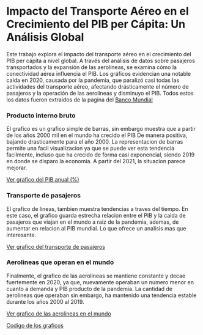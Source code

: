 # Impacto del Transporte Aéreo en el Crecimiento del PIB per Cápita: Un Análisis Global

Este trabajo explora el impacto del transporte aéreo en el crecimiento del PIB per cápita a nivel global. A través del análisis de datos sobre pasajeros transportados y la expansión de las aerolíneas, se examina cómo la conectividad aérea influencia el PIB. Los gráficos evidencian una notable caída en 2020, causada por la pandemia, que paralizó casi todas las actividades del transporte aéreo, afectando drásticamente el número de pasajeros y la operación de las aerolíneas y disminuyo el PIB. Todos estos los datos fueron extraidos de la pagina del [Banco Mundial](https://www.bancomundial.org/ext/es/home)

### Producto interno bruto

El grafico es un grafico simple de barras, sin embargo muestra que a partir de los años 2000 mil en el mundo ha crecido el PIB De manera positiva, bajando drasticamente para el año 2000. La representacion de barras permite una facil visualizacion ya que se puede ver esta tendencia facilmente, incluso que ha crecido de forma casi exponencial, siendo 2019 en donde se disparo la economia. A partir del 2021, la situacion parece mejorar. 

[Ver grafico del PIB anual (%)](https://alexaraica.github.io/prueba/pib.html)

### Transporte de pasajeros

El grafico de lineas, tambien muestra tendencias a traves del tiempo. En este caso, el grafico guarda estrecha relacion entre el PIB y la caida de pasajeros que viajan en el mundo a raiz de la pandemia, ademas, de aumentar en relacion al PIB mundial. Lo que ofrece un analisis mas que interesante.

[Ver grafico del transporte de pasajeros](https://alexaraica.github.io/prueba/transporte.html)
### Aerolineas que operan en el mundo

Finalmente, el grafico de las aerolineas se mantiene constante y decae fuertemente en 2020, ya que, nuevamente operaban un numero menor en cuanto a demanda y PIB producto de la pandemia. La cantidad de aerolineas que operaban sin embargo, ha mantenido una tendencia estable durante los años 2000 al 2019.

[Ver grafico de las aerolineas en el mundo](https://alexaraica.github.io/prueba/partidas.html)

[Codigo de los graficos](https://colab.research.google.com/drive/1GucgpkjEz8XVHyudyS63XZ4hw9Sa6NXn?usp=sharing)




